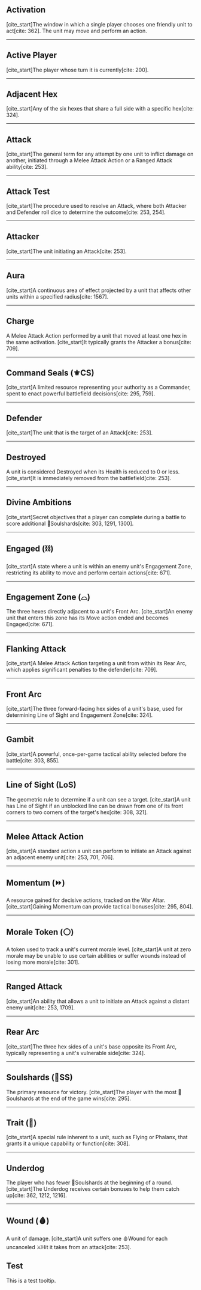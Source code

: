 ## Activation
[cite_start]The window in which a single player chooses one friendly unit to act[cite: 362]. The unit may move and perform an action.

---

## Active Player
[cite_start]The player whose turn it is currently[cite: 200].

---

## Adjacent Hex
[cite_start]Any of the six hexes that share a full side with a specific hex[cite: 324].

---

## Attack
[cite_start]The general term for any attempt by one unit to inflict damage on another, initiated through a Melee Attack Action or a Ranged Attack ability[cite: 253].

---

## Attack Test
[cite_start]The procedure used to resolve an Attack, where both Attacker and Defender roll dice to determine the outcome[cite: 253, 254].

---

## Attacker
[cite_start]The unit initiating an Attack[cite: 253].

---

## Aura
[cite_start]A continuous area of effect projected by a unit that affects other units within a specified radius[cite: 1567].

---

## Charge
A Melee Attack Action performed by a unit that moved at least one hex in the same activation. [cite_start]It typically grants the Attacker a bonus[cite: 709].

---

## Command Seals (⚜️CS)
[cite_start]A limited resource representing your authority as a Commander, spent to enact powerful battlefield decisions[cite: 295, 759].

---

## Defender
[cite_start]The unit that is the target of an Attack[cite: 253].

---

## Destroyed
A unit is considered Destroyed when its Health is reduced to 0 or less. [cite_start]It is immediately removed from the battlefield[cite: 253].

---

## Divine Ambitions
[cite_start]Secret objectives that a player can complete during a battle to score additional 💎Soulshards[cite: 303, 1291, 1300].

---

## Engaged (⛓️)
[cite_start]A state where a unit is within an enemy unit's Engagement Zone, restricting its ability to move and perform certain actions[cite: 671].

---

## Engagement Zone (⌓)
The three hexes directly adjacent to a unit's Front Arc. [cite_start]An enemy unit that enters this zone has its Move action ended and becomes Engaged[cite: 671].

---

## Flanking Attack
[cite_start]A Melee Attack Action targeting a unit from within its Rear Arc, which applies significant penalties to the defender[cite: 709].

---

## Front Arc
[cite_start]The three forward-facing hex sides of a unit's base, used for determining Line of Sight and Engagement Zone[cite: 324].

---

## Gambit
[cite_start]A powerful, once-per-game tactical ability selected before the battle[cite: 303, 855].

---

## Line of Sight (LoS)
The geometric rule to determine if a unit can see a target. [cite_start]A unit has Line of Sight if an unblocked line can be drawn from one of its front corners to two corners of the target's hex[cite: 308, 321].

---

## Melee Attack Action
[cite_start]A standard action a unit can perform to initiate an Attack against an adjacent enemy unit[cite: 253, 701, 706].

---

## Momentum (⏩)
A resource gained for decisive actions, tracked on the War Altar. [cite_start]Gaining Momentum can provide tactical bonuses[cite: 295, 804].

---

## Morale Token (⚪️)
A token used to track a unit's current morale level. [cite_start]A unit at zero morale may be unable to use certain abilities or suffer wounds instead of losing more morale[cite: 301].

---

## Ranged Attack
[cite_start]An ability that allows a unit to initiate an Attack against a distant enemy unit[cite: 253, 1709].

---

## Rear Arc
[cite_start]The three hex sides of a unit's base opposite its Front Arc, typically representing a unit's vulnerable side[cite: 324].

---

## Soulshards (💎SS)
The primary resource for victory. [cite_start]The player with the most 💎Soulshards at the end of the game wins[cite: 295].

---

## Trait (📜)
[cite_start]A special rule inherent to a unit, such as Flying or Phalanx, that grants it a unique capability or function[cite: 308].

---

## Underdog
The player who has fewer 💎Soulshards at the beginning of a round. [cite_start]The Underdog receives certain bonuses to help them catch up[cite: 362, 1212, 1216].

---

## Wound (🩸)

A unit of damage. [cite_start]A unit suffers one 🩸Wound for each uncanceled ⚔️Hit it takes from an attack[cite: 253].

## Test

This is a test tooltip.
